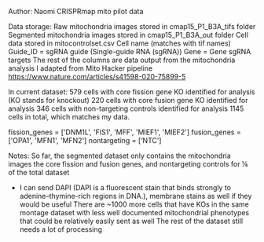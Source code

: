 Author: Naomi
CRISPRmap mito pilot data

Data storage:
Raw mitochondria images stored in cmap15_P1_B3A_tifs folder
Segmented mitochondria images stored in cmap15_P1_B3A_out folder
Cell data stored in mitocontrolset.csv
Cell name (matches with tif names)
Guide_ID = sgRNA guide (Single-guide RNA (sgRNA))
Gene = Gene sgRNA targets
The rest of the columns are data output from the mitochondria analysis I adapted from Mito Hacker pipeline https://www.nature.com/articles/s41598-020-75899-5

In current dataset:
579 cells with core fission gene KO identified for analysis (KO stands for knockout)
220 cells with core fusion gene KO identified for analysis
346 cells with non-targeting controls identified for analysis
1145 cells in total, which matches my data.

fission_genes = ['DNM1L', 'FIS1', 'MFF', 'MIEF1', 'MIEF2']
fusion_genes = ['OPA1', 'MFN1', 'MFN2']
nontargeting = [‘NTC’]

Notes:
So far, the segmented dataset only contains the mitochondria images the core fission and fusion genes, and nontargeting controls for ⅛ of the total dataset
- I can send DAPI (DAPI is a fluorescent stain that binds strongly to adenine–thymine-rich regions in DNA.), membrane stains as well if they would be useful
There are ~1000 more cells that have KOs in the same montage dataset with less well documented mitochondrial phenotypes that could be relatively easily sent as well
The rest of the dataset still needs a lot of processing


